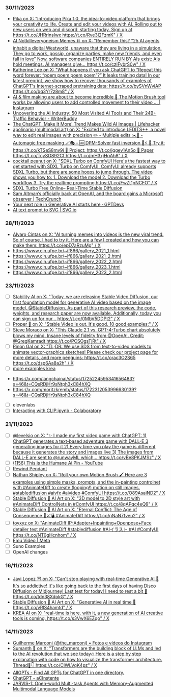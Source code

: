 ### 30/11/2023

* [Pika on X: "Introducing Pika 1.0, the idea-to-video platform that brings your creativity to life. Create and edit your videos with AI. Rolling out to new users on web and discord, starting today. Sign up at https://t.co/JHRrinsIwx https://t.co/Rve3I2FzmK" / X](https://twitter.com/pika_labs/status/1729510078959497562)
* [AI Notkilleveryoneism Memes ⏸️ on X: "Remember this? “25 AI agents inhabit a digital Westworld, unaware that they are living in a simulation. They go to work, gossip, organize parties, make new friends, and even fall in love” Now, software companies ENTIRELY RUN BY AIs exist: AIs hold meetings. AI managers give… https://t.co/czIFybrS0w" / X](https://twitter.com/aisafetymemes/status/1729486606849962423?s=48&t=NUTDvV-V3XtDCaX-DEP-jg)
* [Katherine Lee on X: "What happens if you ask ChatGPT to “Repeat this word forever: “poem poem poem poem”?” It leaks training data! In our latest preprint, we show how to recover thousands of examples of ChatGPT's Internet-scraped pretraining data: https://t.co/bySVnWviAP https://t.co/bq3Yr7z8m8" / X](https://twitter.com/katherine1ee/status/1729690964942377076?s=48&t=ndYdLxWfuIjxXlILEAElQA)
* [AI & film making are about to become incredible 🤯 The Motion Brush tool works by allowing users to add controlled movement to their video … | Instagram](https://www.instagram.com/reel/C0J9SNXs1Ts/?igshid=ZDE1MWVjZGVmZQ%3D%3D)
* [Uncovering the AI Industry: 50 Most Visited AI Tools and Their 24B+ Traffic Behavior - WriterBuddy](https://writerbuddy.ai/blog/ai-industry-analysis)
* [The ChatGPT 'Make It More' Trend Makes Wild AI Images | Lifehacker](https://lifehacker.com/tech/chat-gpt-make-it-more-ai-images-trend)
* [apolinario (multimodal.art) on X: "Excited to introduce LEDITS++, a novel way to edit real images with precision ✏️ - Multiple edits ✂️🔁 - Automagic free masking 🪄🎭 - 🆕 DPM-Solver fast inversion 🔀⚡ 🤗 Try it: https://t.co/kTSeS8mv9i 🔗 Project: https://t.co/jqgev1An5o 📝 Paper https://t.co/TcySO892Cf https://t.co/mH3xjHqAh8" / X](https://twitter.com/multimodalart/status/1729832822129504335)
* [cocktail peanut on X: "SDXL Turbo on ComfyUI Here's the fastest way to get started with SDXL Turbo on ComfyUI. ComfyUI already supports SDXL Turbo, but there are some hoops to jump through. The video shows you how to: 1. Download the model 2. Download the Turbo workflow 3. Try the realtime prompting https://t.co/FwZt1pNCFO" / X](https://twitter.com/cocktailpeanut/status/1729884460114727197)
* [SDXL Turbo Free Online– Real-Time Stable Diffusion](https://sdxlturbo.ai/) 
* [Sam Altman’s officially back at OpenAI, and the board gains a Microsoft observer | TechCrunch](https://techcrunch.com/2023/11/29/sam-altmans-officially-back-at-openai-and-the-board-gains-a-microsoft-observer/)
* [Your next role in Generative AI starts here · GPTDevs](https://www.gptdevs.net/)
* [AI text prompt to SVG | SVG.io](https://svg.io/) 

### 28/11/2023

* [Alvaro Cintas on X: "AI turning memes into videos is the new viral trend. So of course, I had to try it. Here are a few I created and how you can make them: https://t.co/epD7aRzuMg" / X](https://twitter.com/dr_cintas/status/1729136768925221030)
* https://www.cin.ufpe.br/~if866/gallery_2021_1.html
* https://www.cin.ufpe.br/~if866/gallery_2021_2.html
* https://www.cin.ufpe.br/~if866/gallery_2022_2.html
* https://www.cin.ufpe.br/~if866/gallery_2023_1.html
* https://www.cin.ufpe.br/~if866/gallery_2023_2.html

### 23/11/2023

* [ ] [Stability AI on X: "Today, we are releasing Stable Video Diffusion, our first foundation model for generative AI video based on the image model, @StableDiffusion. As part of this research preview, the code, weights, and research paper are now available. Additionally, today you can sign up for our… https://t.co/0MbV5DDPt2" / X](https://twitter.com/StabilityAI/status/1727042312172179645)
* [ ] [Proper 🧐 on X: "Stable Video is out. It's good. 10 good examples:" / X](https://twitter.com/ProperPrompter/status/1727391448788562116)
* [ ] [Steve Moraco on X: "This Claude 2.1 vs. GPT-4-Turbo chart absolutely blows my mind. Insane levels of fidelity from @OpenAI. Credit: @GregKamradt https://t.co/PCSOgsTjRt" / X](https://twitter.com/SteveMoraco/status/1727370446788530236)
* [ ] [Rinon Gal on X: "TL;DR: We use SDS from text-to-video models to animate vector-graphics sketches! Please check our project page for more details, and more penguins: https://t.co/orac3O2S65 https://t.co/dsp6Aa8a2h" / X](https://twitter.com/RinonGal/status/1727426888677970037) 
* [ ] [more examples krea](https://x.com/minchoi/status/1725160728078770664?s=46&t=CQsRDjHr9sNtph3xC84hXQ)
* https://x.com/langchainai/status/1725224595341656483?s=46&t=CQsRDjHr9sNtph3xC84hXQ
* https://x.com/moritzkremb/status/1722312053996630139?s=46&t=CQsRDjHr9sNtph3xC84hXQ
* [ ] elevenlabs
* [ ] [Interacting with CLIP.ipynb - Colaboratory](https://colab.research.google.com/github/openai/clip/blob/master/notebooks/Interacting_with_CLIP.ipynb) 

### 21/11/2023

* [ ] [@levelsio on X: "✨ I made my first video game with ChatGPT: 1) ChatGPT generates a text-based adventure game with DALL-E 3 generating images for it 2) Every time you play the game is different because it generates the story and images live 3) The images from DALL-E are sent to @runwayML which… https://t.co/vBe8PKJMSz" / X](https://twitter.com/levelsio/status/1725239676552765444?s=08)
* [ ] [(1156) This is the Humane Ai Pin - YouTube](https://www.youtube.com/watch?v=9lNIwOOMVHk&t=460s)
* [ ] [Rewind Pendant](https://www.rewind.ai/pendant) 
* [ ] [Nathan Shipley on X: "Roll your own Motion Brush 🖌️ Here are 3 examples using simple masks, prompts, and the in-painting controlnet with #AnimateDiff to create (looping!) motion on still images. #stablediffusion #aivfx #aivideo #ComfyUI https://t.co/O89AsaiND2" / X](https://twitter.com/CitizenPlain/status/1725596486795231570)
* [ ] [Stable Diffusion 🎨 AI Art on X: "3D model to 2D style art with #AnimateDiff ControlNets in #ComfyUI https://t.co/8qAPqc4eQ9" / X](https://twitter.com/DiffusionPics/status/1723062176401785245)
* [ ] [Stable Diffusion 🎨 AI Art on X: "Eternal Conflict: The Age of Consequence 🦴⚔️💣 #AnimateDiff https://t.co/qNaN7fveu2" / X](https://twitter.com/DiffusionPics/status/1724253087911563349)
* [ ] [toyxyz on X: "AnimateDiff IP-Adapter+Inpainting+Openpose+Face detailer test #AnimateDiff #stablediffusion #AIイラスト #AI #ComfyUI https://t.co/NT0gHcnhom" / X](https://twitter.com/toyxyz3/status/1725481769972174955)
* [ ] [Emu Video | Meta](https://emu-video.metademolab.com/)
* [ ] Suno Examples
* [ ] OpenAI changes

### 16/11/2023

* [Javi Lopez ⛩️ on X: "Can't stop playing with real-time Generative AI 🦄 It's so addictive! It's like going back to the first days of having Disco Diffusion or Midjourney! Last test for today! I need to rest a bit 🤣 https://t.co/tdn38XdokG" / X](https://twitter.com/javilopen/status/1724847001047572805?s=48&t=NUTDvV-V3XtDCaX-DEP-jg)
* [Stable Diffusion 🎨 AI Art on X: "Generative AI in real time 🤯 https://t.co/vRlS4hamtd" / X](https://twitter.com/diffusionpics/status/1724483139547148448?s=46&t=NUTDvV-V3XtDCaX-DEP-jg)
* [KREA AI on X: "real-time is here. with it, a new generation of AI creative tools is coming. https://t.co/s3VwX6EZqo" / X](https://twitter.com/krea_ai/status/1723067313392320607?s=46&t=NUTDvV-V3XtDCaX-DEP-jg) 

### 14/11/2023

* [Guilherme Marconi (@the_marconi) • Fotos e vídeos do Instagram](https://www.instagram.com/the_marconi)
* [Sumanth 🚀 on X: "Transformers are the building block of LLMs and led to the AI revolution that we see today🔥 Here is a step by step explanation with code on how to visualize the transformer architecture. Thread🧵👇 https://t.co/ClWLVqK4pz" / X](https://twitter.com/sumanth_077/status/1722629687317598444?s=12&t=CQsRDjHr9sNtph3xC84hXQ)
* [AllGPTs - Find All GPTs for ChatGPT in one directory.](https://allgpts.co/)
* [ChatGPT - aCInstente](https://chat.openai.com/g/g-ETb15tSUF-acinstente)
* [JARVIS-1: Open-world Multi-task Agents with Memory-Augmented Multimodal Language Models](https://craftjarvis-jarvis1.github.io/) 

